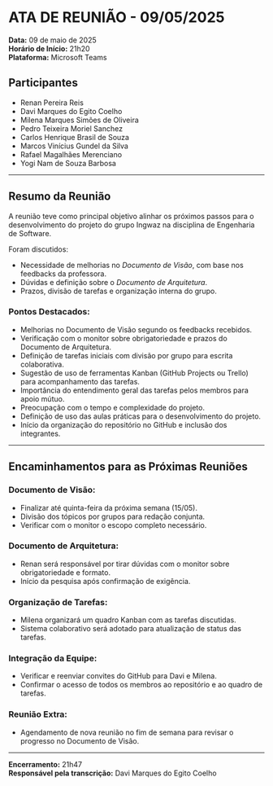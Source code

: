 # ATA DE REUNIÃO - 09/05/2025

**Data:** 09 de maio de 2025  
**Horário de Início:** 21h20  
**Plataforma:** Microsoft Teams 

## Participantes

- Renan Pereira Reis  
- Davi Marques do Egito Coelho  
- Milena Marques Simões de Oliveira  
- Pedro Teixeira Moriel Sanchez  
- Carlos Henrique Brasil de Souza  
- Marcos Vinícius Gundel da Silva  
- Rafael Magalhães Merenciano
- Yogi Nam de Souza Barbosa  

---

## Resumo da Reunião

A reunião teve como principal objetivo alinhar os próximos passos para o desenvolvimento do projeto do grupo Ingwaz na disciplina de Engenharia de Software. 

Foram discutidos:

- Necessidade de melhorias no *Documento de Visão*, com base nos feedbacks da professora.  
- Dúvidas e definição sobre o *Documento de Arquitetura*.  
- Prazos, divisão de tarefas e organização interna do grupo.  

### Pontos Destacados:

- Melhorias no Documento de Visão segundo os feedbacks recebidos.  
- Verificação com o monitor sobre obrigatoriedade e prazos do Documento de Arquitetura.  
- Definição de tarefas iniciais com divisão por grupo para escrita colaborativa.  
- Sugestão de uso de ferramentas Kanban (GitHub Projects ou Trello) para acompanhamento das tarefas.  
- Importância do entendimento geral das tarefas pelos membros para apoio mútuo.  
- Preocupação com o tempo e complexidade do projeto.  
- Definição de uso das aulas práticas para o desenvolvimento do projeto.  
- Início da organização do repositório no GitHub e inclusão dos integrantes.  

---

## Encaminhamentos para as Próximas Reuniões

### Documento de Visão:
- Finalizar até quinta-feira da próxima semana (15/05).  
- Divisão dos tópicos por grupos para redação conjunta.  
- Verificar com o monitor o escopo completo necessário.  

### Documento de Arquitetura:
- Renan será responsável por tirar dúvidas com o monitor sobre obrigatoriedade e formato.  
- Início da pesquisa após confirmação de exigência.  

### Organização de Tarefas:
- Milena organizará um quadro Kanban com as tarefas discutidas.  
- Sistema colaborativo será adotado para atualização de status das tarefas.  

### Integração da Equipe:
- Verificar e reenviar convites do GitHub para Davi e Milena.  
- Confirmar o acesso de todos os membros ao repositório e ao quadro de tarefas.  

### Reunião Extra:
- Agendamento de nova reunião no fim de semana para revisar o progresso no Documento de Visão.  

---

**Encerramento:** 21h47  
**Responsável pela transcrição:** Davi Marques do Egito Coelho  
